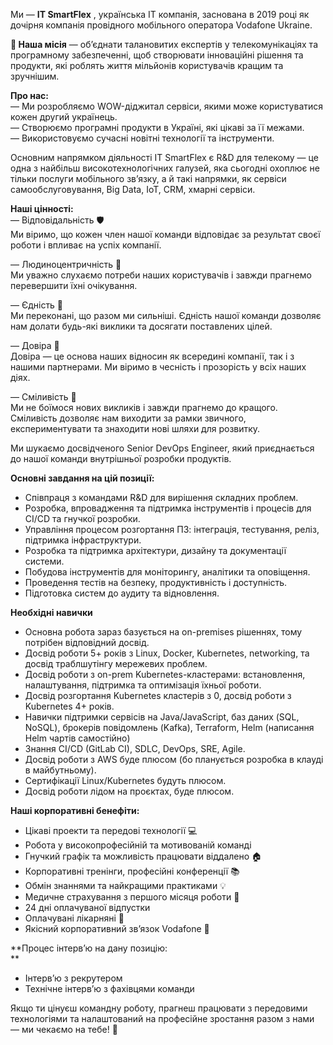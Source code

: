 Ми — **IT SmartFlex** , українська ІТ компанія, заснована в 2019 році як
дочірня компанія провідного мобільного оператора Vodafone Ukraine.

**🌟 Наша місія** — об’єднати талановитих експертів у телекомунікаціях та
програмному забезпеченні, щоб створювати інноваційні рішення та продукти, які
роблять життя мільйонів користувачів кращим та зручнішим.

**Про нас:**  
— Ми розробляємо WOW-діджитал сервіси, якими може користуватися кожен другий
українець.  
— Створюємо програмні продукти в Україні, які цікаві за її межами.  
— Використовуємо сучасні новітні технології та інструменти.

Основним напрямком діяльності IT SmartFlex є R&D для телекому — це одна з
найбільш високотехнологічних галузей, яка сьогодні охоплює не тільки послуги
мобільного зв’язку, а й такі напрямки, як сервіси самообслуговування, Вig
Data, IoT, CRM, хмарні сервіси.

**Наші цінності:**  
— Відповідальність 🛡️  
Ми віримо, що кожен член нашої команди відповідає за результат своєї роботи і
впливає на успіх компанії.

— Людиноцентричність 👥  
Ми уважно слухаємо потреби наших користувачів і завжди прагнемо перевершити
їхні очікування.

— Єдність 🙏  
Ми переконані, що разом ми сильніші. Єдність нашої команди дозволяє нам долати
будь-які виклики та досягати поставлених цілей.

— Довіра 🤝  
Довіра — це основа наших відносин як всередині компанії, так і з нашими
партнерами. Ми віримо в чесність і прозорість у всіх наших діях.

— Сміливість 💪  
Ми не боїмося нових викликів і завжди прагнемо до кращого. Сміливість дозволяє
нам виходити за рамки звичного, експериментувати та знаходити нові шляхи для
розвитку.  
  
Ми шукаємо досвідченого Senior DevOps Engineer, який приєднається до нашої
команди внутрішньої розробки продуктів.  
  
**Основні завдання на цій позиції:**

  * Співпраця з командами R&D для вирішення складних проблем.
  * Розробка, впровадження та підтримка інструментів і процесів для CI/CD та гнучкої розробки.
  * Управління процесом розгортання ПЗ: інтеграція, тестування, реліз, підтримка інфраструктури.
  * Розробка та підтримка архітектури, дизайну та документації системи.
  * Побудова інструментів для моніторингу, аналітики та оповіщення.
  * Проведення тестів на безпеку, продуктивність і доступність.
  * Підготовка систем до аудиту та відновлення.

**Необхідні навички**

  * Основна робота зараз базується на on-premises рішеннях, тому потрібен відповідний досвід.
  * Досвід роботи 5+ років з Linux, Docker, Kubernetes, networking, та досвід траблшутінгу мережевих проблем.
  * Досвід роботи з on-prem Kubernetes-кластерами: встановлення, налаштування, підтримка та оптимізація їхньої роботи.
  * Досвід розгортання Kubernetes кластерів з 0, досвід роботи з Kubernetes 4+ років.
  * Навички підтримки сервісів на Java/JavaScript, баз даних (SQL, NoSQL), брокерів повідомлень (Kafka), Terraform, Helm (написання Helm чартів самостійно)
  * Знання CI/CD (GitLab CI), SDLC, DevOps, SRE, Agile.
  * Досвід роботи з AWS буде плюсом (бо планується розробка в клауді в майбутньому).
  * Сертифікації Linux/Kubernetes будуть плюсом.
  * Досвід роботи лідом на проєктах, буде плюсом.

**Наші корпоративні бенефіти:**

  * Цікаві проекти та передові технології 💻
  * Робота у високопрофесійній та мотивованій команді
  * Гнучкий графік та можливість працювати віддалено 🏠
  * Корпоративні тренінги, професійні конференції 📚
  * Обмін знаннями та найкращими практиками 💡
  * Медичне страхування з першого місяця роботи 🏥
  * 24 дні оплачуваної відпустки
  * Оплачувані лікарняні 🤒
  * Якісний корпоративний зв’язок Vodafone 📲

**Процес інтервʼю на дану позицію:  
**

  * Інтерв’ю з рекрутером
  * Технічне інтерв’ю з фахівцями команди

Якщо ти цінуєш командну роботу, прагнеш працювати з передовими технологіями та
налаштований на професійне зростання разом з нами — ми чекаємо на тебе! 🚀